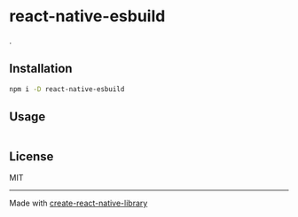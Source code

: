 # react-native-esbuild

.

## Installation

```sh
npm i -D react-native-esbuild
```

## Usage


```js

```

## License

MIT

---

Made with [create-react-native-library](https://github.com/callstack/react-native-builder-bob)
